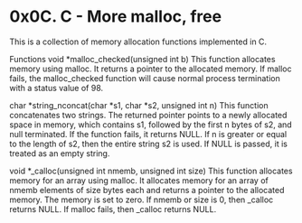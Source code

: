 <h1>0x0C. C - More malloc, free </h1>

This is a collection of memory allocation functions implemented in C.

Functions
void *malloc_checked(unsigned int b)
This function allocates memory using malloc. It returns a pointer to the allocated memory. If malloc fails, the malloc_checked function will cause normal process termination with a status value of 98.

char *string_nconcat(char *s1, char *s2, unsigned int n)
This function concatenates two strings. The returned pointer points to a newly allocated space in memory, which contains s1, followed by the first n bytes of s2, and null terminated. If the function fails, it returns NULL. If n is greater or equal to the length of s2, then the entire string s2 is used. If NULL is passed, it is treated as an empty string.

void *_calloc(unsigned int nmemb, unsigned int size)
This function allocates memory for an array using malloc. It allocates memory for an array of nmemb elements of size bytes each and returns a pointer to the allocated memory. The memory is set to zero. If nmemb or size is 0, then _calloc returns NULL. If malloc fails, then _calloc returns NULL.
